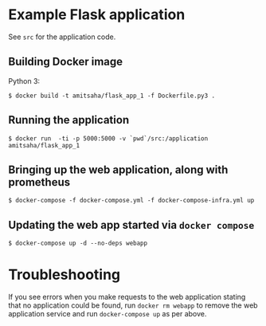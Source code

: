 # Example Flask application

See ``src`` for the application code.

## Building Docker image

Python 3:

```
$ docker build -t amitsaha/flask_app_1 -f Dockerfile.py3 .
```

## Running the application

```
$ docker run  -ti -p 5000:5000 -v `pwd`/src:/application amitsaha/flask_app_1
```

## Bringing up the web application, along with prometheus

```
$ docker-compose -f docker-compose.yml -f docker-compose-infra.yml up
```

## Updating the web app started via `docker compose`

```
$ docker-compose up -d --no-deps webapp
```

# Troubleshooting

If you see errors when you make requests to the web application stating that
no application could be found, run `docker rm webapp` to remove the web application
service and run `docker-compose up` as per above.

